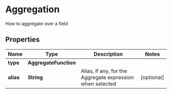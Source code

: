 

# Aggregation

How to aggregate over a field

## Properties

| Name | Type | Description | Notes |
|------------ | ------------- | ------------- | -------------|
|**type** | **AggregateFunction** |  |  |
|**alias** | **String** | Alias, if any, for the Aggregate expression when selected |  [optional] |



